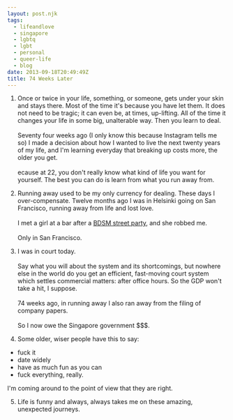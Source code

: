 ```yaml
---
layout: post.njk
tags:
  - lifeandlove
  - singapore
  - lgbtq
  - lgbt
  - personal
  - queer-life
  - blog
date: 2013-09-18T20:49:49Z
title: 74 Weeks Later
---
```


1. Once or twice in your life, something, or someone, gets under your skin and stays there. Most of the time it's because you have let them. It does not need to be tragic; it can even be, at times, up-lifting. All of the time it changes your life in some big, unalterable way. Then you learn to deal.<br /><br />Seventy four weeks ago (I only know this because Instagram tells me so) I made a decision about how I wanted to live the next twenty years of my life, and I'm learning everyday that breaking up costs more, the older you get.<br /><br />ecause at 22, you don't really know what kind of life you want for yourself. The best you can do is learn from what you run away from.

2. Running away used to be my only currency for dealing. These days I over-compensate. Twelve months ago I was in Helsinki going on San Francisco, running away from life and lost love.<br /><br />I met a girl at a bar after a [BDSM street party](http://en.wikipedia.org/wiki/Folsom_Street_Fair), and she robbed me.<br /><br />Only in San Francisco.

3. I was in court today.<br /><br />Say what you will about the system and its shortcomings, but nowhere else in the world do you get an efficient, fast-moving court system which settles commercial matters: after office hours. So the GDP won't take a hit, I suppose.<br /><br />74 weeks ago, in running away I also ran away from the filing of company papers.<br /><br />So I now owe the Singapore government $$$.

4. Some older, wiser people have this to say:

- fuck it
- date widely
- have as much fun as you can
- fuck everything, really.

I'm coming around to the point of view that they are right.

5. Life is funny and always, always takes me on these amazing, unexpected journeys.

